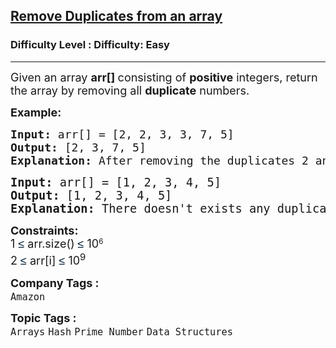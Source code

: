 <h2><a href="https://www.geeksforgeeks.org/problems/remove-duplicates-in-small-prime-array/1?page=3&category=Arrays,Strings,Linked%20List,Stack,Queue&difficulty=Easy&status=unsolved&sortBy=submissions">Remove Duplicates from an array</a></h2><h3>Difficulty Level : Difficulty: Easy</h3><hr><div class="problems_problem_content__Xm_eO"><p><span style="font-size: 18px;">Given an array <strong>arr[] </strong>consisting of <strong>positive</strong> integers, return the array by removing all <strong>duplicate</strong> numbers.</span></p>
<p><strong><span style="font-size: 18px;">Example:</span></strong></p>
<pre><strong><span style="font-size: 18px;">Input</span><span style="font-size: 18px;">:</span></strong><span style="font-size: 18px;"> arr[] = [2, 2, 3, 3, 7, 5] <br><strong>Output: </strong>[2, 3, 7, 5]<br></span><span style="font-size: 18px;"><strong>Explanation: </strong>After removing the duplicates 2 and 3 we get 2 3 7 5.<br></span></pre>
<pre><span style="font-size: 14pt;"><strong>Input:</strong> arr[] = [1, 2, 3, 4, 5] </span><br><span style="font-size: 14pt;"><strong>Output: </strong>[1, 2, 3, 4, 5]<br><strong>Explanation:</strong> There doesn't exists any duplicate element.</span></pre>
<p><span style="font-size: 18px;"><strong>Constraints:</strong><br>1 </span><span style="background-color: #ffffff; color: #001d35; font-family: 'Google Sans', Arial, sans-serif; font-size: 18px;">≤</span><span style="font-size: 18px;">&nbsp;arr.size()&nbsp;</span><span style="color: #001d35; font-family: 'Google Sans', Arial, sans-serif; font-size: 18px; background-color: #ffffff;">≤ </span><span style="font-size: 18px;">10</span><sup>6<br></sup><span style="font-size: 18px;">2 <span style="color: #001d35; font-family: 'Google Sans', Arial, sans-serif; background-color: #ffffff;">≤</span>&nbsp;arr[i]&nbsp;<span style="color: #001d35; font-family: 'Google Sans', Arial, sans-serif; background-color: #ffffff;">≤ </span>10<sup>9</sup></span></p></div><p><span style=font-size:18px><strong>Company Tags : </strong><br><code>Amazon</code>&nbsp;<br><p><span style=font-size:18px><strong>Topic Tags : </strong><br><code>Arrays</code>&nbsp;<code>Hash</code>&nbsp;<code>Prime Number</code>&nbsp;<code>Data Structures</code>&nbsp;